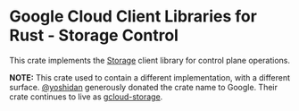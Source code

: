# Google Cloud Client Libraries for Rust - Storage Control

This crate implements the [Storage] client library for control plane operations.

**NOTE:** This crate used to contain a different implementation, with a
different surface. [@yoshidan](https://github.com/yoshidan) generously donated
the crate name to Google. Their crate continues to live as [gcloud-storage].

[gcloud-storage]: https://crates.io/crates/gcloud-storage
[storage]: https://cloud.google.com/storage
